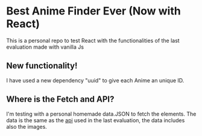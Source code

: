 # Best Anime Finder Ever (Now with React)
This is a personal repo to test React with the functionalities of the last evaluation made with vanilla Js

## New functionality!
I have used a new dependency "uuid" to give each Anime an unique ID.

## Where is the Fetch and API?
I'm testing with a personal homemade data.JSON to fetch the elements. The data is the same as the [api](https://docs.api.jikan.moe/) used in the last evaluation, the data includes also the images.
